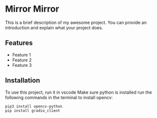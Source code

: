 # Mirror Mirror

This is a brief description of my awesome project. You can provide an introduction and explain what your project does.

## Features

- Feature 1
- Feature 2
- Feature 3

## Installation

To use this project, run it in vscode
Make sure python is installed
run the following commands in the terminal to install opencv:   
```bash
pip3 install opencv-python
pip install gradio_client

